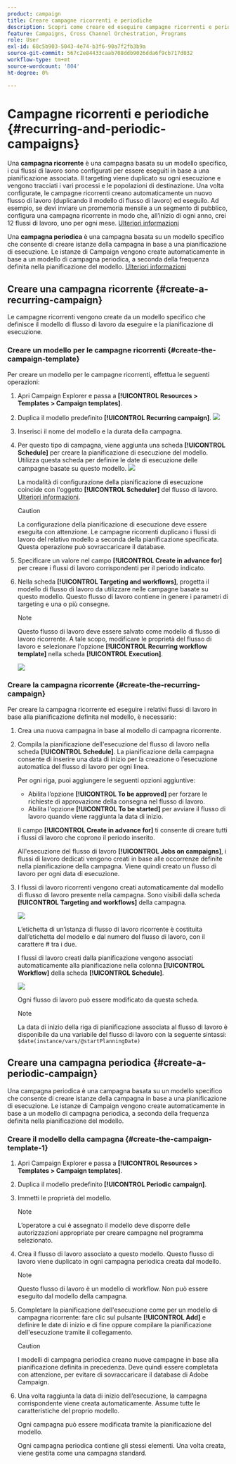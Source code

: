 ```yaml
---
product: campaign
title: Creare campagne ricorrenti e periodiche
description: Scopri come creare ed eseguire campagne ricorrenti e periodiche
feature: Campaigns, Cross Channel Orchestration, Programs
role: User
exl-id: 68c5b903-5043-4e74-b3f6-90a7f2fb3b9a
source-git-commit: 567c2e84433caab708ddb9026dda6f9cb717d032
workflow-type: tm+mt
source-wordcount: '804'
ht-degree: 0%

---
```


# Campagne ricorrenti e periodiche {#recurring-and-periodic-campaigns}

Una **campagna ricorrente** è una campagna basata su un modello specifico, i cui flussi di lavoro sono configurati per essere eseguiti in base a una pianificazione associata. Il targeting viene duplicato su ogni esecuzione e vengono tracciati i vari processi e le popolazioni di destinazione.  Una volta configurate, le campagne ricorrenti creano automaticamente un nuovo flusso di lavoro (duplicando il modello di flusso di lavoro) ed eseguilo. Ad esempio, se devi inviare un promemoria mensile a un segmento di pubblico, configura una campagna ricorrente in modo che, all’inizio di ogni anno, crei 12 flussi di lavoro, uno per ogni mese. [Ulteriori informazioni](#create-a-recurring-campaign)

Una **campagna periodica** è una campagna basata su un modello specifico che consente di creare istanze della campagna in base a una pianificazione di esecuzione. Le istanze di Campaign vengono create automaticamente in base a un modello di campagna periodica, a seconda della frequenza definita nella pianificazione del modello. [Ulteriori informazioni](#create-a-periodic-campaign)

## Creare una campagna ricorrente {#create-a-recurring-campaign}

Le campagne ricorrenti vengono create da un modello specifico che definisce il modello di flusso di lavoro da eseguire e la pianificazione di esecuzione.

### Creare un modello per le campagne ricorrenti {#create-the-campaign-template}

Per creare un modello per le campagne ricorrenti, effettua le seguenti operazioni:

1. Apri Campaign Explorer e passa a **[!UICONTROL Resources > Templates > Campaign templates]**.
1. Duplica il modello predefinito **[!UICONTROL Recurring campaign]**.
   ![](assets/recurring-campaign-duplicate.png)
1. Inserisci il nome del modello e la durata della campagna.
1. Per questo tipo di campagna, viene aggiunta una scheda **[!UICONTROL Schedule]** per creare la pianificazione di esecuzione del modello. Utilizza questa scheda per definire le date di esecuzione delle campagne basate su questo modello.
   ![](assets/recurring-campaign-schedule.png)

   La modalità di configurazione della pianificazione di esecuzione coincide con l&#39;oggetto **[!UICONTROL Scheduler]** del flusso di lavoro. [Ulteriori informazioni](../workflow/scheduler.md).

   >[!CAUTION]
   >
   >La configurazione della pianificazione di esecuzione deve essere eseguita con attenzione. Le campagne ricorrenti duplicano i flussi di lavoro del relativo modello a seconda della pianificazione specificata. Questa operazione può sovraccaricare il database.

1. Specificare un valore nel campo **[!UICONTROL Create in advance for]** per creare i flussi di lavoro corrispondenti per il periodo indicato.
1. Nella scheda **[!UICONTROL Targeting and workflows]**, progetta il modello di flusso di lavoro da utilizzare nelle campagne basate su questo modello. Questo flusso di lavoro contiene in genere i parametri di targeting e una o più consegne.

   >[!NOTE]
   >
   >Questo flusso di lavoro deve essere salvato come modello di flusso di lavoro ricorrente. A tale scopo, modificare le proprietà del flusso di lavoro e selezionare l&#39;opzione **[!UICONTROL Recurring workflow template]** nella scheda **[!UICONTROL Execution]**.

   ![](assets/recurring-campaign-wf-properties.png)

### Creare la campagna ricorrente {#create-the-recurring-campaign}

Per creare la campagna ricorrente ed eseguire i relativi flussi di lavoro in base alla pianificazione definita nel modello, è necessario:

1. Crea una nuova campagna in base al modello di campagna ricorrente.
1. Compila la pianificazione dell&#39;esecuzione del flusso di lavoro nella scheda **[!UICONTROL Schedule]**. La pianificazione della campagna consente di inserire una data di inizio per la creazione o l’esecuzione automatica del flusso di lavoro per ogni linea.

   Per ogni riga, puoi aggiungere le seguenti opzioni aggiuntive:

   * Abilita l’opzione **[!UICONTROL To be approved]** per forzare le richieste di approvazione della consegna nel flusso di lavoro.
   * Abilita l&#39;opzione **[!UICONTROL To be started]** per avviare il flusso di lavoro quando viene raggiunta la data di inizio.

   Il campo **[!UICONTROL Create in advance for]** ti consente di creare tutti i flussi di lavoro che coprono il periodo inserito.

   All&#39;esecuzione del flusso di lavoro **[!UICONTROL Jobs on campaigns]**, i flussi di lavoro dedicati vengono creati in base alle occorrenze definite nella pianificazione della campagna. Viene quindi creato un flusso di lavoro per ogni data di esecuzione.

1. I flussi di lavoro ricorrenti vengono creati automaticamente dal modello di flusso di lavoro presente nella campagna. Sono visibili dalla scheda **[!UICONTROL Targeting and workflows]** della campagna.

   ![](assets/recurring-wf-created.png)

   L’etichetta di un’istanza di flusso di lavoro ricorrente è costituita dall’etichetta del modello e dal numero del flusso di lavoro, con il carattere # tra i due.

   I flussi di lavoro creati dalla pianificazione vengono associati automaticamente alla pianificazione nella colonna **[!UICONTROL Workflow]** della scheda **[!UICONTROL Schedule]**.

   ![](assets/recurring-wf-schedule-executed.png)

   Ogni flusso di lavoro può essere modificato da questa scheda.

   >[!NOTE]
   >
   >La data di inizio della riga di pianificazione associata al flusso di lavoro è disponibile da una variabile del flusso di lavoro con la seguente sintassi:\
   >`$date(instance/vars/@startPlanningDate)`

## Creare una campagna periodica {#create-a-periodic-campaign}

Una campagna periodica è una campagna basata su un modello specifico che consente di creare istanze della campagna in base a una pianificazione di esecuzione. Le istanze di Campaign vengono create automaticamente in base a un modello di campagna periodica, a seconda della frequenza definita nella pianificazione del modello.

### Creare il modello della campagna {#create-the-campaign-template-1}

1. Apri Campaign Explorer e passa a **[!UICONTROL Resources > Templates > Campaign templates]**.
1. Duplica il modello predefinito **[!UICONTROL Periodic campaign]**.
1. Immetti le proprietà del modello.

   >[!NOTE]
   >
   >L’operatore a cui è assegnato il modello deve disporre delle autorizzazioni appropriate per creare campagne nel programma selezionato.

1. Crea il flusso di lavoro associato a questo modello. Questo flusso di lavoro viene duplicato in ogni campagna periodica creata dal modello.

   >[!NOTE]
   >
   >Questo flusso di lavoro è un modello di workflow. Non può essere eseguito dal modello della campagna.

1. Completare la pianificazione dell&#39;esecuzione come per un modello di campagna ricorrente: fare clic sul pulsante **[!UICONTROL Add]** e definire le date di inizio e di fine oppure compilare la pianificazione dell&#39;esecuzione tramite il collegamento.

   >[!CAUTION]
   >
   >I modelli di campagna periodica creano nuove campagne in base alla pianificazione definita in precedenza. Deve quindi essere completata con attenzione, per evitare di sovraccaricare il database di Adobe Campaign.

1. Una volta raggiunta la data di inizio dell’esecuzione, la campagna corrispondente viene creata automaticamente. Assume tutte le caratteristiche del proprio modello.

   Ogni campagna può essere modificata tramite la pianificazione del modello.

   Ogni campagna periodica contiene gli stessi elementi. Una volta creata, viene gestita come una campagna standard.
